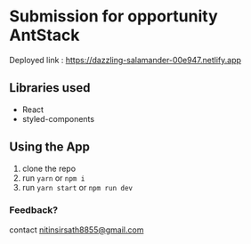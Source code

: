 # Submission for opportunity AntStack

Deployed link : https://dazzling-salamander-00e947.netlify.app

## Libraries used

- React
- styled-components

## Using the App

1. clone the repo
2. run `yarn` or `npm i`
3. run `yarn start` or `npm run dev`



### Feedback?

contact nitinsirsath8855@gmail.com
